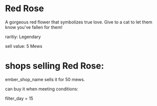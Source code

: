 # Red Rose

A gorgeous red flower that symbolizes true love. Give to a cat to let them know you've fallen for them!

raritiy: Legendary

sell value: 5 Mews

# shops selling Red Rose:

ember_shop_name sells it for 50 mews.

can buy it when meeting conditions: 

filter_day = 15